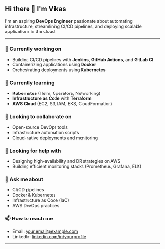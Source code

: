 ## Hi there 👋 I'm Vikas

I'm an aspiring **DevOps Engineer** passionate about automating infrastructure, streamlining CI/CD pipelines, and deploying scalable applications in the cloud.

---

### 🔭 Currently working on
- Building CI/CD pipelines with **Jenkins**, **GitHub Actions**, and **GitLab CI**
- Containerizing applications using **Docker**
- Orchestrating deployments using **Kubernetes**

### 🌱 Currently learning
- **Kubernetes** (Helm, Operators, Networking)
- **Infrastructure as Code** with **Terraform**
- **AWS Cloud** (EC2, S3, IAM, EKS, CloudFormation)

### 👯 Looking to collaborate on
- Open-source DevOps tools
- Infrastructure automation scripts
- Cloud-native deployments and monitoring

### 🤔 Looking for help with
- Designing high-availability and DR strategies on AWS
- Building efficient monitoring stacks (Prometheus, Grafana, ELK)

### 💬 Ask me about
- CI/CD pipelines
- Docker & Kubernetes
- Infrastructure as Code (IaC)
- AWS DevOps practices

### 📫 How to reach me
- Email: [your.email@example.com](mailto:manovikas41@gmail.com)
- LinkedIn: [linkedin.com/in/yourprofile](https://linkedin.com/in/yourprofile)


---

<!-- Optional -->
<!-- 😄 Pronouns: he/him -->
<!-- ⚡ Fun fact: I automate everything I can -->

